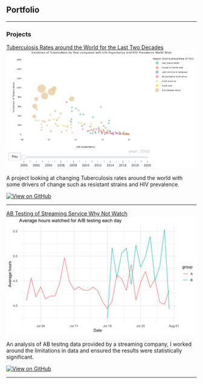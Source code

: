 ## Portfolio

---

### Projects

[Tuberculosis Rates around the World for the Last Two Decades](https://rpubs.com/AstridChristyne/1101876)
<img src="Projects/TBHIVrate/TBHIVLE.png?raw=true"/>

A project looking at changing Tuberculosis rates around the world with some drivers of change such as 
resistant strains and HIV prevalence. 


[![View on GitHub](https://img.shields.io/badge/View_on_Rpubs-blue?logo=GitHub)](https://rpubs.com/AstridChristyne/1101876/)


---


[AB Testing of Streaming Service Why Not Watch](Projects/Streaming_ABtest/ABtestingR.pdf)
<img src="Projects/Streaming_ABtest/ABhrsWatched.png?raw=true"/> 


An analysis of AB tesitng data provided by a streaming company, I worked around the limitations in data
and ensured the results were statistically significant.


[![View on GitHub](https://img.shields.io/badge/GitHub-View_on_GitHub-blue?logo=GitHub)](Projects/Streaming_ABtest/ABtestingR.pdf/)


---
